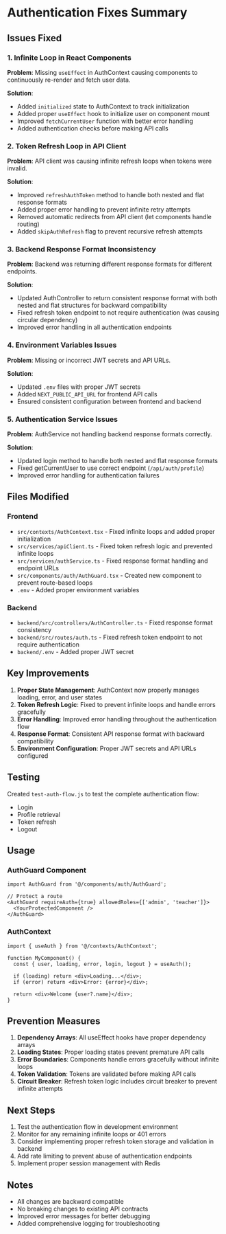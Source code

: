 # Authentication Fixes Summary

## Issues Fixed

### 1. Infinite Loop in React Components
**Problem**: Missing `useEffect` in AuthContext causing components to continuously re-render and fetch user data.

**Solution**:
- Added `initialized` state to AuthContext to track initialization
- Added proper `useEffect` hook to initialize user on component mount
- Improved `fetchCurrentUser` function with better error handling
- Added authentication checks before making API calls

### 2. Token Refresh Loop in API Client
**Problem**: API client was causing infinite refresh loops when tokens were invalid.

**Solution**:
- Improved `refreshAuthToken` method to handle both nested and flat response formats
- Added proper error handling to prevent infinite retry attempts
- Removed automatic redirects from API client (let components handle routing)
- Added `skipAuthRefresh` flag to prevent recursive refresh attempts

### 3. Backend Response Format Inconsistency
**Problem**: Backend was returning different response formats for different endpoints.

**Solution**:
- Updated AuthController to return consistent response format with both nested and flat structures for backward compatibility
- Fixed refresh token endpoint to not require authentication (was causing circular dependency)
- Improved error handling in all authentication endpoints

### 4. Environment Variables Issues
**Problem**: Missing or incorrect JWT secrets and API URLs.

**Solution**:
- Updated `.env` files with proper JWT secrets
- Added `NEXT_PUBLIC_API_URL` for frontend API calls
- Ensured consistent configuration between frontend and backend

### 5. Authentication Service Issues
**Problem**: AuthService not handling backend response formats correctly.

**Solution**:
- Updated login method to handle both nested and flat response formats
- Fixed getCurrentUser to use correct endpoint (`/api/auth/profile`)
- Improved error handling for authentication failures

## Files Modified

### Frontend
- `src/contexts/AuthContext.tsx` - Fixed infinite loops and added proper initialization
- `src/services/apiClient.ts` - Fixed token refresh logic and prevented infinite loops
- `src/services/authService.ts` - Fixed response format handling and endpoint URLs
- `src/components/auth/AuthGuard.tsx` - Created new component to prevent route-based loops
- `.env` - Added proper environment variables

### Backend
- `backend/src/controllers/AuthController.ts` - Fixed response format consistency
- `backend/src/routes/auth.ts` - Fixed refresh token endpoint to not require authentication
- `backend/.env` - Added proper JWT secret

## Key Improvements

1. **Proper State Management**: AuthContext now properly manages loading, error, and user states
2. **Token Refresh Logic**: Fixed to prevent infinite loops and handle errors gracefully
3. **Error Handling**: Improved error handling throughout the authentication flow
4. **Response Format**: Consistent API response format with backward compatibility
5. **Environment Configuration**: Proper JWT secrets and API URLs configured

## Testing

Created `test-auth-flow.js` to test the complete authentication flow:
- Login
- Profile retrieval
- Token refresh
- Logout

## Usage

### AuthGuard Component
```tsx
import AuthGuard from '@/components/auth/AuthGuard';

// Protect a route
<AuthGuard requireAuth={true} allowedRoles={['admin', 'teacher']}>
  <YourProtectedComponent />
</AuthGuard>
```

### AuthContext
```tsx
import { useAuth } from '@/contexts/AuthContext';

function MyComponent() {
  const { user, loading, error, login, logout } = useAuth();
  
  if (loading) return <div>Loading...</div>;
  if (error) return <div>Error: {error}</div>;
  
  return <div>Welcome {user?.name}</div>;
}
```

## Prevention Measures

1. **Dependency Arrays**: All useEffect hooks have proper dependency arrays
2. **Loading States**: Proper loading states prevent premature API calls
3. **Error Boundaries**: Components handle errors gracefully without infinite loops
4. **Token Validation**: Tokens are validated before making API calls
5. **Circuit Breaker**: Refresh token logic includes circuit breaker to prevent infinite attempts

## Next Steps

1. Test the authentication flow in development environment
2. Monitor for any remaining infinite loops or 401 errors
3. Consider implementing proper refresh token storage and validation in backend
4. Add rate limiting to prevent abuse of authentication endpoints
5. Implement proper session management with Redis

## Notes

- All changes are backward compatible
- No breaking changes to existing API contracts
- Improved error messages for better debugging
- Added comprehensive logging for troubleshooting
